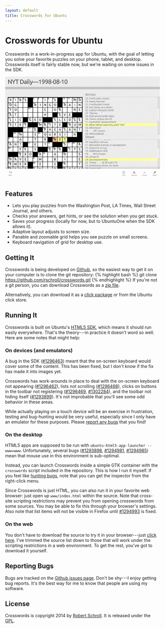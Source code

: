 ```yaml
---
layout: default
title: Crosswords for Ubuntu
---
```

Crosswords for Ubuntu
=====================

Crosswords in a work-in-progress app for Ubuntu, with the goal of
letting you solve your favorite puzzles on your phone, tablet, and
desktop.  Crosswords itself is fairly stable now, but we're waiting on
some issues in the SDK.

![Screenshot](assets/crosswords2.png "screenshot")

Features
--------
* Lets you play puzzles from the Washington Post, LA Times, Wall Street Journal, and others.
* Checks your answers, get hints, or see the solution when you get stuck.
* Saves your progress (locally for now, but to UbuntuOne when the SDK allows it).
* Adaptive layout adjusts to screen size.
* Panable and zoomable grid helps you see puzzle on small screens.
* Keyboard navigation of grid for desktop use.

Getting It
----------
Crosswords is being developed on [Github][1], so the easiest way to
get it on your computer is to clone the git repository:
{% highlight bash %}
git clone https://github.com/rschroll/crosswords.git
{% endhighlight %}
If you're not a git person, you can download Crosswords as a
[zip file][2].

Alternatively, you can download it as a [click package][3] or from the
Ubuntu click store.

[1]: https://github.com/rschroll/crosswords
[2]: https://github.com/rschroll/crosswords/archive/master.zip
[3]: assets/crosswords_0.2_all.click

Running It
----------
Crosswords is built on Ubuntu's [HTML5 SDK][4], which means it should
run easily everywhere.  That's the theory---in practice it doesn't
word so well.  Here are some notes that might help:

[4]: http://developer.ubuntu.com/api/html5/sdk-14.04/

### On devices (and emulators)

A bug in the SDK ([#1296463][1296463]) meant that the on-screen keyboard
would cover some of the content.  This has been fixed, but I don't know
if the fix has made it into images yet.

Crosswords has work-arounds in place to deal with the on-screen keyboard
not appearing ([#1296462][1296462]), lists not scrolling
([#1296468][1296468]), clicks on buttons in the toolbar not registering
([#1296469][1296469], [#1302284][1302284]), and the toolbar not hiding
itself ([#1293899][1293899]).  It's not improbable that you'll see some
odd behavior in these areas.

While actually playing on a touch device will be an exercise in
frustration, testing and bug-hunting would be very useful,
especially since I only have an emulator for these purposes.  Please
[report any bugs](#reporting_bugs) that you find!

[1293899]: https://bugs.launchpad.net/ubuntu-html5-theme/+bug/1293899
[1296462]: https://bugs.launchpad.net/ubuntu-html5-theme/+bug/1296462
[1296463]: https://bugs.launchpad.net/ubuntu-html5-theme/+bug/1296463
[1296468]: https://bugs.launchpad.net/ubuntu-html5-theme/+bug/1296468
[1296469]: https://bugs.launchpad.net/ubuntu-html5-theme/+bug/1296469
[1302284]: https://bugs.launchpad.net/ubuntu-html5-theme/+bug/1302284

### On the desktop

HTML5 apps are supposed to be run with `ubuntu-html5-app-launcher
--www=www`.  Unfortunately, several bugs ([#1293898][1293898],
[#1294981][1294981], [#1294985][1294985]) mean that mouse use in
this environment is sub-optimal.

Instead, you can launch Crosswords inside a simple GTK container
with the `crosswords` script included in the repository.  This is
how I run it myself.  If you feel like [hunting bugs](#reporting_bugs),
note that you can get the inspector from the right-click menu.

Since Crosswords is just HTML, you can also run it in your favorite
web browser: just open up `www/index.html` within the source.  Note
that cross-site scripting restrictions may prevent you from opening
crosswords from some sources.  You may be able to fix this through
your browser's settings.  Also note that list items will not be
visible in Firefox until [#1294993][1294993] is fixed.

[1293898]: https://bugs.launchpad.net/ubuntu-html5-theme/+bug/1293898
[1294981]: https://bugs.launchpad.net/ubuntu-html5-theme/+bug/1294981
[1294985]: https://bugs.launchpad.net/ubuntu-html5-theme/+bug/1294985
[1294993]: https://bugs.launchpad.net/ubuntu-html5-theme/+bug/1294993

### On the web

You don't have to download the source to try it in your
browser---just [click here](www/).  I've trimmed the source list
down to those that will work under the scripting restrictions in a
web environment.  To get the rest, you've got to download it yourself.

Reporting Bugs
--------------
Bugs are tracked on the [Github issues page][5].  Don't be shy---I
enjoy getting bug reports.  It's the best way for me to know that
people are using my software.

[5]: https://github.com/rschroll/crosswords/issues

License
-------
Crosswords is copyright 2014 by [Robert Schroll][6].  It is released
under the [GPL][7].

[6]: http://rschroll.github.io/
[7]: LICENSE.txt
